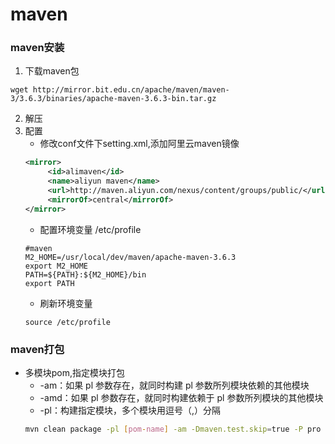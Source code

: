 # maven

### maven安装
1. 下载maven包

```
wget http://mirror.bit.edu.cn/apache/maven/maven-3/3.6.3/binaries/apache-maven-3.6.3-bin.tar.gz
```

2. 解压
3. 配置
	* 修改conf文件下setting.xml,添加阿里云maven镜像
    ```xml
    <mirror> 
         <id>alimaven</id> 
         <name>aliyun maven</name> 
         <url>http://maven.aliyun.com/nexus/content/groups/public/</url> 
         <mirrorOf>central</mirrorOf> 
    </mirror>  
    ```
    * 配置环境变量 /etc/profile
    ```shell
    #maven
    M2_HOME=/usr/local/dev/maven/apache-maven-3.6.3
    export M2_HOME
    PATH=${PATH}:${M2_HOME}/bin
    export PATH
    ```
    * 刷新环境变量
    ```shell
    source /etc/profile
    ```

### maven打包
- 多模块pom,指定模块打包
	+ -am：如果 pl 参数存在，就同时构建 pl 参数所列模块依赖的其他模块
	+ -amd：如果 pl 参数存在，就同时构建依赖于 pl 参数所列模块的其他模块
	+ -pl：构建指定模块，多个模块用逗号（,）分隔
	```bash
	mvn clean package -pl [pom-name] -am -Dmaven.test.skip=true -P pro
	```
